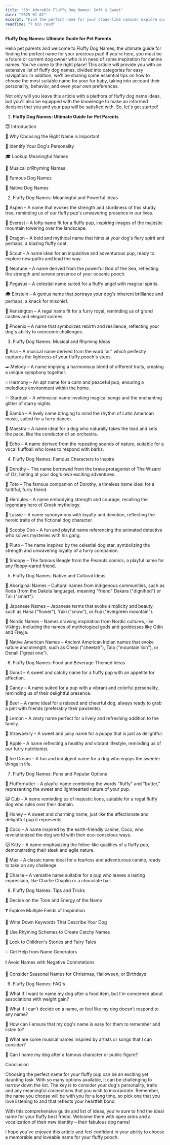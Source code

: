 ```yaml
---
title: "50+ Adorable Fluffy Dog Names: Soft & Sweet"
date: "2025-01-02"
excerpt: "Find the perfect name for your cloud-like canine! Explore our list of 50+ adorable and fluffy dog names that perfectly suit their soft and cuddly appearance."
readTime: "7 min read"
---
```


**Fluffy Dog Names: Ultimate Guide for Pet Parents** 

Hello pet parents and welcome to Fluffy Dog Names, the ultimate guide for finding the perfect name for your precious pup! If you're here, you must be a future or current dog owner who is in need of some inspiration for canine names. You've come to the right place! This article will provide you with an extensive list of fluffy dog names, divided into categories for easy navigation. In addition, we'll be sharing some essential tips on how to choose the most suitable name for your fur baby, taking into account their personality, behavior, and even your own preferences. 

Not only will you leave this article with a plethora of fluffy dog name ideas, but you'll also be equipped with the knowledge to make an informed decision that you and your pup will be satisfied with. So, let's get started! 

1. **Fluffy Dog Names: Ultimate Guide for Pet Parents** 

😇 Introduction 

👀 Why Choosing the Right Name is Important 

📝 Identify Your Dog's Personality 

🎓 Lookup Meaningful Names 

🎵 Musical orRhyming Names 

📖 Famous Dog Names 

🐶 Native Dog Names 

2. Fluffy Dog Names: Meaningful and Powerful Ideas 

🐾 Aspen – A name that evokes the strength and sturdiness of this sturdy tree, reminding us of our fluffy pup's unwavering presence in our lives. 

🎋 Everest – A lofty name fit for a fluffy pup, inspiring images of the majestic mountain towering over the landscape. 

🐉 Dragon – A bold and mythical name that hints at your dog's fiery spirit and perhaps, a blazing fluffy coat. 

🚶 Scout – A name ideal for an inquisitive and adventurous pup, ready to explore new paths and lead the way. 

🐙 Neptune – A name derived from the powerful God of the Sea, reflecting the strength and serene presence of your oceanic pooch. 

🦄 Pegasus – A celestial name suited for a fluffy angel with magical spirits. 

🎓 Einstein – A genius name that portrays your dog's inherent brilliance and perhaps, a knack for mischief. 

🏰 Kensington – A regal name fit for a furry royal, reminding us of grand castles and elegant soirees. 

🐉 Phoenix – A name that symbolizes rebirth and resilience, reflecting your dog's ability to overcome challenges. 

3. Fluffy Dog Names: Musical and Rhyming Ideas 

🎵 Aria – A musical name derived from the word 'air' which perfectly captures the lightness of your fluffy pooch's steps. 

⏭ Melody – A name implying a harmonious blend of different traits, creating a unique symphony together. 

🎶 Harmony – An apt name for a calm and peaceful pup, ensuring a melodious environment within the home. 

✨ Stardust – A whimsical name invoking magical songs and the enchanting glitter of starry nights. 

💃 Samba – A lively name bringing to mind the rhythm of Latin American music, suited for a furry dancer. 

🎵 Maestra – A name ideal for a dog who naturally takes the lead and sets the pace, like the conductor of an orchestra. 

💬 Echo – A name derived from the repeating sounds of nature, suitable for a vocal fluffball who loves to respond with barks. 

4. Fluffy Dog Names: Famous Characters to Inspire 

🐾 Dorothy – The name borrowed from the brave protagonist of The Wizard of Oz, hinting at your dog's own exciting adventures. 

🐾 Toto – The famous companion of Dorothy, a timeless name ideal for a faithful, furry friend. 

📖 Hercules – A name embodying strength and courage, recalling the legendary hero of Greek mythology. 

🐾 Lassie – A name synonymous with loyalty and devotion, reflecting the heroic traits of the fictional dog character. 

🐾 Scooby Doo – A fun and playful name referencing the animated detective who solves mysteries with his gang. 

🐾 Pluto – The name inspired by the celestial dog star, symbolizing the strength and unwavering loyalty of a furry companion. 

📖 Snoopy – The famous Beagle from the Peanuts comics, a playful name for any floppy-eared friend. 

5. Fluffy Dog Names: Native and Cultural Ideas 

🐶 Aboriginal Names – Cultural names from indigenous communities, such as Koda (from the Dakota language), meaning "friend" Dakara ("dignified") or Tali ("smart"). 

🐶 Japanese Names – Japanese terms that evoke simplicity and beauty, such as Hana ("flower"), Yuki ("snow"), or Fuji ("evergreen mountain"). 

🐶 Nordic Names – Names drawing inspiration from Nordic cultures, like Vikings, including the names of mythological gods and goddesses like Odin and Freyja. 

🐶 Native American Names – Ancient American Indian names that evoke nature and strength, such as Chepi ("cheetah"), Tala ("mountain lion"), or Denali ("great one"). 

6. Fluffy Dog Names: Food and Beverage-Themed Ideas 

🍩 Donut – A sweet and catchy name for a fluffy pup with an appetite for affection. 

🍭 Candy – A name suited for a pup with a vibrant and colorful personality, reminding us of their delightful presence. 

🍺 Beer – A name ideal for a relaxed and cheerful dog, always ready to grab a pint with friends (preferably their pawrents). 

🍋 Lemon – A zesty name perfect for a lively and refreshing addition to the family. 

🍓 Strawberry – A sweet and juicy name for a puppy that is just as delightful. 

🍎 Apple – A name reflecting a healthy and vibrant lifestyle, reminding us of our furry nutritionist. 

🍨 Ice Cream – A fun and indulgent name for a dog who enjoys the sweeter things in life. 

7. Fluffy Dog Names: Puns and Popular Options 

🐾 Fluffernutter – A playful name combining the words "fluffy" and "butter," representing the sweet and lighthearted nature of your pup. 

😺 Cub – A name reminding us of majestic lions, suitable for a regal fluffy dog who rules over their domain. 

🐾 Honey – A sweet and charming name, just like the affectionate and delightful pup it represents. 

🐾 Coco – A name inspired by the earth-friendly canine, Coco, who revolutionized the dog world with their eco-conscious ways. 

😽 Kitty – A name emphasizing the feline-like qualities of a fluffy pup, demonstrating their sleek and agile nature. 

🐾 Max – A classic name ideal for a fearless and adventurous canine, ready to take on any challenge. 

🐾 Charlie – A versatile name suitable for a pup who leaves a lasting impression, like Charlie Chaplin or a chocolate bar. 

8. Fluffy Dog Names: Tips and Tricks 

🎯 Decide on the Tone and Energy of the Name 

❓ Explore Multiple Fields of Inspiration 

📝 Write Down Keywords That Describe Your Dog 

🎵 Use Rhyming Schemes to Create Catchy Names 

📖 Look to Children's Stories and Fairy Tales 

💡 Get Help from Name Generators 

❗ Avoid Names with Negative Connotations 

📅 Consider Seasonal Names for Christmas, Halloween, or Birthdays 

9. Fluffy Dog Names: FAQ's 

🍩 What if I want to name my dog after a food item, but I'm concerned about associations with weight gain?

💭 What if I can't decide on a name, or feel like my dog doesn't respond to any name?

🐾 How can I ensure that my dog's name is easy for them to remember and listen to?

🎵 What are some musical names inspired by artists or songs that I can consider?

🐾 Can I name my dog after a famous character or public figure?

Conclusion 

Choosing the perfect name for your fluffy pup can be an exciting yet daunting task. With so many options available, it can be challenging to narrow down the list. The key is to consider your dog's personality, traits and any meaningful connections that you wish to incorporate. Remember, the name you choose will be with you for a long time, so pick one that you love listening to and that reflects your heartfelt bond. 

With this comprehensive guide and list of ideas, you're sure to find the ideal name for your fluffy best friend. Welcome them with open arms and a vocalization of their new identity – their fabulous dog name! 

I hope you've enjoyed this article and feel confident in your ability to choose a memorable and loveable name for your fluffy pooch.